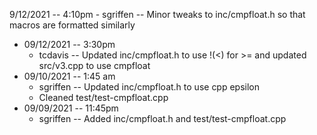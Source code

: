9/12/2021 -- 4:10pm
	- sgriffen -- Minor tweaks to inc/cmpfloat.h so that macros are formatted similarly
- 09/12/2021 -- 3:30pm
	- tcdavis -- Updated inc/cmpfloat.h to use !(<) for >= and updated src/v3.cpp to use cmpfloat
- 09/10/2021 -- 1:45 am
	- sgriffen -- Updated inc/cmpfloat.h to use cpp epsilon
	- Cleaned test/test-cmpfloat.cpp
- 09/09/2021 -- 11:45pm
	- sgriffen -- Added inc/cmpfloat.h and test/test-cmpfloat.cpp